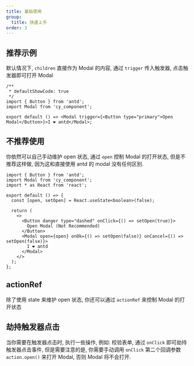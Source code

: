 ```yaml
---
title: 基础使用
group:
  title: 快速上手
order: 3
---
```


## 推荐示例

默认情况下, `children` 直接作为 Modal 的内容, 通过 `trigger` 传入触发器, 点击触发器即可打开 Modal

```tsx
/**
 * defaultShowCode: true
 */
import { Button } from 'antd';
import Modal from 'cy_component';

export default () => <Modal trigger={<Button type="primary">Open Modal</Button>}>I ❤️ antd</Modal>;
```

## 不推荐使用

你依然可以自己手动维护 open 状态, 通过 `open` 控制 Modal 的打开状态, 但是不推荐这样做, 因为这和直接使用 antd 的 modal 没有任何区别.

```tsx
import { Button } from 'antd';
import Modal from 'cy_component';
import * as React from 'react';

export default () => {
  const [open, setOpen] = React.useState<boolean>(false);

  return (
    <>
      <Button danger type="dashed" onClick={() => setOpen(true)}>
        Open Modal (Not Recommended)
      </Button>
      <Modal open={open} onOk={() => setOpen(false)} onCancel={() => setOpen(false)}>
        I ❤️ antd
      </Modal>
    </>
  );
};
```

## actionRef

除了使用 state 来维护 open 状态, 你还可以通过 `actionRef` 来控制 Modal 的打开状态

<code src="../examples/modal/action-ref.tsx"></code>

## 劫持触发器点击

当你需要在触发器点击时, 执行一些操作, 例如: 校验表单, 通过 `onClick` 即可劫持触发器点击事件, 但是需要注意的是, 你需要手动调用 `onClick` 第二个回调参数 `action.open()` 来打开 Modal, 否则 Modal 将不会打开.

<code src="../examples/modal/trigger-event.tsx"></code>
